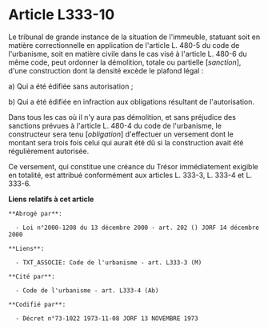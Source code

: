 # Article L333-10

Le tribunal de grande instance de la situation de l'immeuble, statuant soit en matière correctionnelle en application de
l'article L. 480-5 du code de l'urbanisme, soit en matière civile dans le cas visé à l'article L. 480-6 du même code, peut
ordonner la démolition, totale ou partielle [*sanction*], d'une construction dont la densité excède le plafond légal :

a) Qui a été édifiée sans autorisation ;

b) Qui a été édifiée en infraction aux obligations résultant de l'autorisation.

Dans tous les cas où il n'y aura pas démolition, et sans préjudice des sanctions prévues à l'article L. 480-4 du code de
l'urbanisme, le constructeur sera tenu [*obligation*] d'effectuer un versement dont le montant sera trois fois celui qui
aurait été dû si la construction avait été régulièrement autorisée.

Ce versement, qui constitue une créance du Trésor immédiatement exigible en totalité, est attribué conformément aux articles
L. 333-3, L. 333-4 et L. 333-6.

**Liens relatifs à cet article**

	**Abrogé par**:

	  - Loi n°2000-1208 du 13 décembre 2000 - art. 202 () JORF 14 décembre 2000

	**Liens**:

	  - TXT_ASSOCIE: Code de l'urbanisme - art. L333-3 (M)

	**Cité par**:

	  - Code de l'urbanisme - art. L333-4 (Ab)

	**Codifié par**:

	  - Décret n°73-1022 1973-11-08 JORF 13 NOVEMBRE 1973

